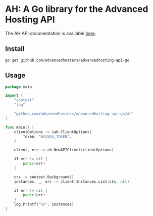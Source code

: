 # AH: A Go library for the Advanced Hosting API


The AH API documentation is available [here](https://api.websa.com/api-docs/).

## Install
```
go get github.com/advancedhosters/advancedhosting-api-go
```

## Usage

```go
package main

import (
	"context"
	"log"

	"github.com/advancedhosters/advancedhosting-api-go/ah"
)

func main() {
	clientOptions := &ah.ClientOptions{
		Token: "ACCESS_TOKEN",
	}

	client, err := ah.NewAPIClient(clientOptions)

	if err != nil {
		panic(err)
	}

	ctx := context.Background()
	instances, _, err := client.Instances.List(ctx, nil)

	if err != nil {
		panic(err)
	}
	log.Printf("%v", instances)
}

```

